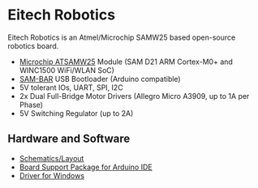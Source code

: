 # Eitech Robotics
Eitech Robotics is an Atmel/Microchip SAMW25 based open-source robotics board.

* [Microchip ATSAMW25](http://www.microchip.com/wwwproducts/en/ATSAMW25) Module (SAM D21 ARM Cortex-M0+ and WINC1500 WiFi/WLAN SoC)
* [SAM-BAR](https://github.com/watterott/SAM-BAR) USB Bootloader (Arduino compatible)
* 5V tolerant IOs, UART, SPI, I2C
* 2x Dual Full-Bridge Motor Drivers (Allegro Micro A3909, up to 1A per Phase)
* 5V Switching Regulator (up to 2A)


## Hardware and Software
* [Schematics/Layout](https://github.com/watterott/Eitech-Robotics/tree/master/hardware)
* [Board Support Package for Arduino IDE](https://github.com/watterott/Eitech-Robotics/tree/master/software/arduino#eitech-board-support-package)
* [Driver for Windows](https://github.com/watterott/Eitech-Robotics/raw/master/software/arduino/driver.zip)
